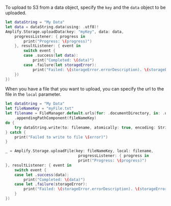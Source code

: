 To upload to S3 from a data object, specify the `key` and the `data` object to be uploaded.

```swift
let dataString = "My Data"
let data = dataString.data(using: .utf8)!
Amplify.Storage.uploadData(key: "myKey", data: data, 
    progressListener: { progress in
        print("Progress: \(progress)")
    }, resultListener: { event in
        switch event {
        case .success(let data):
            print("Completed: \(data)")
        case .failure(let storageError):
            print("Failed: \(storageError.errorDescription). \(storageError.recoverySuggestion)")
    })
})
```

When you have a file that you want to upload, you can specify the url to the file in the `local` parameter.

```swift
let dataString = "My Data"
let fileNameKey = "myFile.txt"
let filename = FileManager.default.urls(for: .documentDirectory, in: .userDomainMask)[0]
    .appendingPathComponent(fileNameKey)
do {
    try dataString.write(to: filename, atomically: true, encoding: String.Encoding.utf8)
} catch {
    print("Failed to write to file \(error)")
}

_ = Amplify.Storage.uploadFile(key: fileNameKey, local: filename,
                                progressListener: { progress in
                                print("Progress: \(progress)")
}, resultListener: { event in
    switch event {
    case let .success(data):
        print("Completed: \(data)")
    case let .failure(storageError):
        print("Failed: \(storageError.errorDescription). \(storageError.recoverySuggestion)")
    }
})
```
